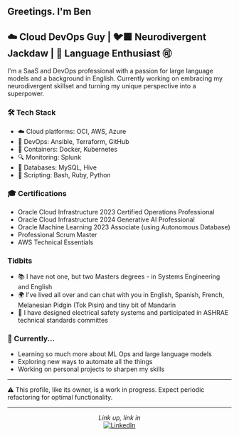 ## Greetings. I'm Ben

## ☁️ Cloud DevOps Guy | 🐦‍⬛ Neurodivergent Jackdaw  | 🔡 Language Enthusiast 🉑 

I'm a SaaS and DevOps professional with a passion for large language models and a background in English. Currently working on embracing my neurodivergent skillset and turning my unique perspective into a superpower.

### 🛠️ Tech Stack
- ☁️ Cloud platforms: OCI, AWS, Azure
- 🔧 DevOps: Ansible, Terraform, GitHub
- 🐳 Containers: Docker, Kubernetes
- 🔍 Monitoring: Splunk
- 💾 Databases: MySQL, Hive
- 🐚 Scripting: Bash, Ruby, Python

### 🎓 Certifications
- Oracle Cloud Infrastructure 2023 Certified Operations Professional
- Oracle Cloud Infrastructure 2024 Generative AI Professional 
- Oracle Machine Learning 2023 Associate (using Autonomous Database) 
- Professional Scrum Master 
- AWS Technical Essentials

###  Tidbits
- 📚 I have not one, but two Masters degrees - in Systems Engineering and English
- 🌍 I've lived all over and can chat with you in English, Spanish, French, Melanesian Pidgin (Tok Pisin) and tiny bit of Mandarin
- 🔌 I have designed electrical safety systems and participated in ASHRAE technical standards committes
  
### 🌱 Currently...
- Learning so much more about ML Ops and large language models
- Exploring new ways to automate all the things
- Working on personal projects to sharpen my skills

---

⚠️ This profile, like its owner, is a work in progress. Expect periodic refactoring for optimal functionality.

---

<p align="center">
  <i>Link up, link in</i>
  <br>
  <a href="https://www.linkedin.com/in/benjaminbellwalker/" target="_blank">
    <img src="https://img.shields.io/badge/LinkedIn-0077B5?style=for-the-badge&logo=linkedin&logoColor=white" alt="LinkedIn">
  </a>
</p>

